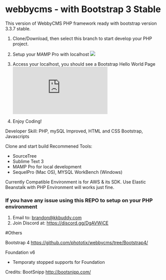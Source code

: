 # webbycms - with Bootstrap 3 Stable
This version of WebbyCMS PHP framework ready with bootstrap version 3.3.7 stable.

1) Clone/Download, then select this branch to start develop your PHP project.

2) Setup your MAMP Pro with localhost
![](https://gallery.brandon.my/upload/2023/03/03/20230303113334-de20efc8.png)

3) Access your localhost, you should see a Bootstrap Hello World Page
![](https://gallery.brandon.my/i.php?/upload/2023/03/03/20230303113742-b35c60ee-la.png)

4) Enjoy Coding!

Developer Skill: PHP, mySQL Improved, HTML and CSS Bootstrap, Javascripts

Clone and start build
Recommened Tools:
- SourceTree
- Sublime Text 3
- MAMP Pro for local development
- SequelPro (Mac OS), MYSQL WorkBench (Windows)

Currently Compatible Environment is for AWS & its SDK.
Use Elastic Beanstalk with PHP Environment will works just fine.

### If you have any issue using this REPO to setup on your PHP environment ###
1) Email to: brandon@kkbuddy.com
2) Join Discord at: https://discord.gg/DgAVWjCE

#Others

Bootstrap 4
https://github.com/phototix/webbycms/tree/Bootstrap4/

Foundation v6
- Temporaty stopped supports for Foundation

Credits:
BootSnipp
http://bootsnipp.com/

